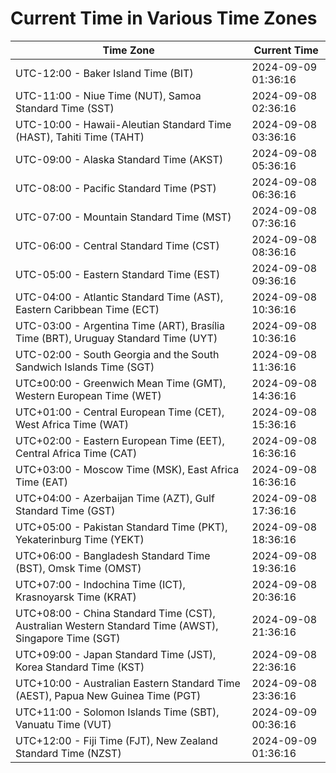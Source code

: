 # Current Time in Various Time Zones

| Time Zone | Current Time |
|-----------|--------------|
| UTC-12:00 - Baker Island Time (BIT) | 2024-09-09 01:36:16 |
| UTC-11:00 - Niue Time (NUT), Samoa Standard Time (SST) | 2024-09-08 02:36:16 |
| UTC-10:00 - Hawaii-Aleutian Standard Time (HAST), Tahiti Time (TAHT) | 2024-09-08 03:36:16 |
| UTC-09:00 - Alaska Standard Time (AKST) | 2024-09-08 05:36:16 |
| UTC-08:00 - Pacific Standard Time (PST) | 2024-09-08 06:36:16 |
| UTC-07:00 - Mountain Standard Time (MST) | 2024-09-08 07:36:16 |
| UTC-06:00 - Central Standard Time (CST) | 2024-09-08 08:36:16 |
| UTC-05:00 - Eastern Standard Time (EST) | 2024-09-08 09:36:16 |
| UTC-04:00 - Atlantic Standard Time (AST), Eastern Caribbean Time (ECT) | 2024-09-08 10:36:16 |
| UTC-03:00 - Argentina Time (ART), Brasília Time (BRT), Uruguay Standard Time (UYT) | 2024-09-08 10:36:16 |
| UTC-02:00 - South Georgia and the South Sandwich Islands Time (SGT) | 2024-09-08 11:36:16 |
| UTC±00:00 - Greenwich Mean Time (GMT), Western European Time (WET) | 2024-09-08 14:36:16 |
| UTC+01:00 - Central European Time (CET), West Africa Time (WAT) | 2024-09-08 15:36:16 |
| UTC+02:00 - Eastern European Time (EET), Central Africa Time (CAT) | 2024-09-08 16:36:16 |
| UTC+03:00 - Moscow Time (MSK), East Africa Time (EAT) | 2024-09-08 16:36:16 |
| UTC+04:00 - Azerbaijan Time (AZT), Gulf Standard Time (GST) | 2024-09-08 17:36:16 |
| UTC+05:00 - Pakistan Standard Time (PKT), Yekaterinburg Time (YEKT) | 2024-09-08 18:36:16 |
| UTC+06:00 - Bangladesh Standard Time (BST), Omsk Time (OMST) | 2024-09-08 19:36:16 |
| UTC+07:00 - Indochina Time (ICT), Krasnoyarsk Time (KRAT) | 2024-09-08 20:36:16 |
| UTC+08:00 - China Standard Time (CST), Australian Western Standard Time (AWST), Singapore Time (SGT) | 2024-09-08 21:36:16 |
| UTC+09:00 - Japan Standard Time (JST), Korea Standard Time (KST) | 2024-09-08 22:36:16 |
| UTC+10:00 - Australian Eastern Standard Time (AEST), Papua New Guinea Time (PGT) | 2024-09-08 23:36:16 |
| UTC+11:00 - Solomon Islands Time (SBT), Vanuatu Time (VUT) | 2024-09-09 00:36:16 |
| UTC+12:00 - Fiji Time (FJT), New Zealand Standard Time (NZST) | 2024-09-09 01:36:16 |
